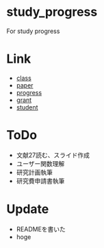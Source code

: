 # study_progress
For study progress


# Link
- [class](https://drive.google.com/drive/folders/10Zj_EADiX3BH_Z-aBU1q6iV9J1wErTwX?usp=sharing)
- [paper](https://drive.google.com/drive/folders/1WVQ5eeNcL_KYNbRCfvOtlfuieKaFVEOk?usp=sharing)
- [progress](https://drive.google.com/drive/folders/1DjZ6w3bVHmwhScFlW5zfZx8vXfVNYCWU?usp=sharing)
- [grant](https://drive.google.com/drive/folders/1-Au9WN15cB3PssPFAy7E4jo2upe563Ji?usp=sharing)
- [student](https://drive.google.com/drive/folders/1-AIkZ7sS1kGOaTLfXyxWX6rO_jrJ9poJ?usp=sharing)

# ToDo
- 文献27読む、スライド作成
- ユーザー関数理解
- 研究計画執筆
- 研究費申請書執筆

# Update
- READMEを書いた
- hoge
